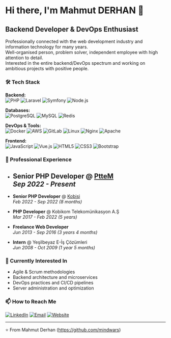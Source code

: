 # Hi there, I'm Mahmut DERHAN 👋

## Backend Developer & DevOps Enthusiast

Professionally connected with the web development industry and information technology for many years.  
Well-organised person, problem solver, independent employee with high attention to detail.  
Interested in the entire backend/DevOps spectrum and working on ambitious projects with positive people.

### 🛠️ Tech Stack

**Backend:**  
![PHP](https://img.shields.io/badge/PHP-777BB4?style=for-the-badge&logo=php&logoColor=white)
![Laravel](https://img.shields.io/badge/Laravel-FF2D20?style=for-the-badge&logo=laravel&logoColor=white)
![Symfony](https://img.shields.io/badge/Symfony-000000?style=for-the-badge&logo=symfony&logoColor=white)
![Node.js](https://img.shields.io/badge/Node.js-339933?style=for-the-badge&logo=nodedotjs&logoColor=white)

**Databases:**  
![PostgreSQL](https://img.shields.io/badge/PostgreSQL-316192?style=for-the-badge&logo=postgresql&logoColor=white)
![MySQL](https://img.shields.io/badge/MySQL-005C84?style=for-the-badge&logo=mysql&logoColor=white)
![Redis](https://img.shields.io/badge/Redis-DC382D?style=for-the-badge&logo=redis&logoColor=white)

**DevOps & Tools:**  
![Docker](https://img.shields.io/badge/Docker-2CA5E0?style=for-the-badge&logo=docker&logoColor=white)
![AWS](https://img.shields.io/badge/AWS-232F3E?style=for-the-badge&logo=amazonaws&logoColor=white)
![GitLab](https://img.shields.io/badge/GitLab-330F63?style=for-the-badge&logo=gitlab&logoColor=white)
![Linux](https://img.shields.io/badge/Linux-FCC624?style=for-the-badge&logo=linux&logoColor=black)
![Nginx](https://img.shields.io/badge/Nginx-009639?style=for-the-badge&logo=nginx&logoColor=white)
![Apache](https://img.shields.io/badge/Apache-D22128?style=for-the-badge&logo=apache&logoColor=white)

**Frontend:**  
![JavaScript](https://img.shields.io/badge/JavaScript-F7DF1E?style=for-the-badge&logo=javascript&logoColor=black)
![Vue.js](https://img.shields.io/badge/Vue.js-4FC08D?style=for-the-badge&logo=vuedotjs&logoColor=white)
![HTML5](https://img.shields.io/badge/HTML5-E34F26?style=for-the-badge&logo=html5&logoColor=white)
![CSS3](https://img.shields.io/badge/CSS3-1572B6?style=for-the-badge&logo=css3&logoColor=white)
![Bootstrap](https://img.shields.io/badge/Bootstrap-563D7C?style=for-the-badge&logo=bootstrap&logoColor=white)

### 💼 Professional Experience

- **Senior PHP Developer** @ [PtteM](https://pttem.com)  
  _Sep 2022 - Present_  
  - 

- **Senior PHP Developer** @ [Kobisi](https://kobisi.com)  
  _Feb 2022 - Sep 2022 (8 months)_  

- **PHP Developer** @ Kobikom Telekomünikasyon A.Ş  
  _Mar 2017 - Feb 2022 (5 years)_  

- **Freelance Web Developer**  
  _Jun 2013 - Sep 2016 (3 years 4 months)_  

- **Intern** @ Yeşilbeyaz E-İş Çözümleri  
  _Jun 2008 - Oct 2009 (1 year 5 months)_  

### 🔭 Currently Interested In

- Agile & Scrum methodologies
- Backend architecture and microservices
- DevOps practices and CI/CD pipelines
- Server administration and optimization

### 📫 How to Reach Me

[![LinkedIn](https://img.shields.io/badge/LinkedIn-0077B5?style=for-the-badge&logo=linkedin&logoColor=white)](https://linkedin.com/in/mahmut-derhan)
[![Email](https://img.shields.io/badge/Email-D14836?style=for-the-badge&logo=gmail&logoColor=white)](mailto:mahmut.derhan@gmail.com)
[![Website](https://img.shields.io/badge/WebSite-D4836d1?style=for-the-badge&logo=no&logoColor=white)](https://mderhan.com)

---

⭐ From Mahmut Derhan (https://github.com/mindwars)
